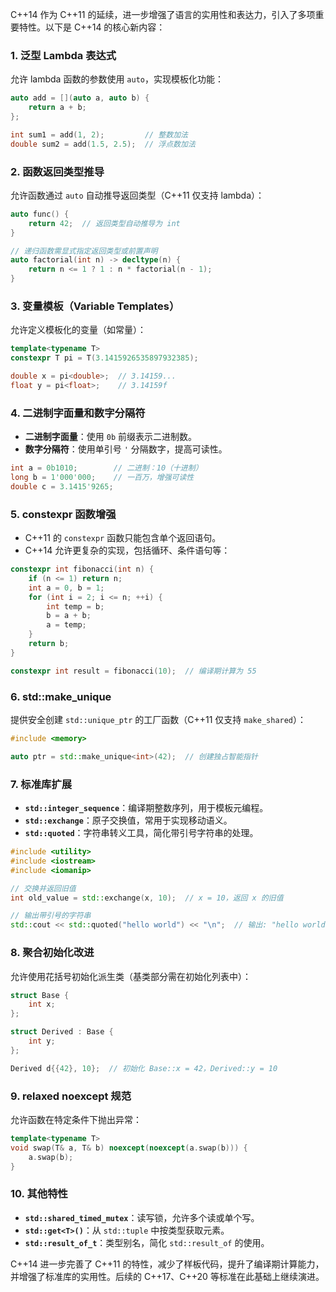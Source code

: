C++14 作为 C++11 的延续，进一步增强了语言的实用性和表达力，引入了多项重要特性。以下是 C++14 的核心新内容：


### **1. 泛型 Lambda 表达式**
允许 lambda 函数的参数使用 `auto`，实现模板化功能：

```cpp
auto add = [](auto a, auto b) {
    return a + b;
};

int sum1 = add(1, 2);         // 整数加法
double sum2 = add(1.5, 2.5);  // 浮点数加法
```


### **2. 函数返回类型推导**
允许函数通过 `auto` 自动推导返回类型（C++11 仅支持 lambda）：

```cpp
auto func() {
    return 42;  // 返回类型自动推导为 int
}

// 递归函数需显式指定返回类型或前置声明
auto factorial(int n) -> decltype(n) {
    return n <= 1 ? 1 : n * factorial(n - 1);
}
```


### **3. 变量模板（Variable Templates）**
允许定义模板化的变量（如常量）：

```cpp
template<typename T>
constexpr T pi = T(3.1415926535897932385);

double x = pi<double>;  // 3.14159...
float y = pi<float>;    // 3.14159f
```


### **4. 二进制字面量和数字分隔符**
- **二进制字面量**：使用 `0b` 前缀表示二进制数。
- **数字分隔符**：使用单引号 `'` 分隔数字，提高可读性。

```cpp
int a = 0b1010;        // 二进制：10（十进制）
long b = 1'000'000;    // 一百万，增强可读性
double c = 3.1415'9265;
```


### **5.  constexpr 函数增强**
- C++11 的 `constexpr` 函数只能包含单个返回语句。
- C++14 允许更复杂的实现，包括循环、条件语句等：

```cpp
constexpr int fibonacci(int n) {
    if (n <= 1) return n;
    int a = 0, b = 1;
    for (int i = 2; i <= n; ++i) {
        int temp = b;
        b = a + b;
        a = temp;
    }
    return b;
}

constexpr int result = fibonacci(10);  // 编译期计算为 55
```


### **6.  std::make_unique**
提供安全创建 `std::unique_ptr` 的工厂函数（C++11 仅支持 `make_shared`）：

```cpp
#include <memory>

auto ptr = std::make_unique<int>(42);  // 创建独占智能指针
```


### **7. 标准库扩展**
- **`std::integer_sequence`**：编译期整数序列，用于模板元编程。
- **`std::exchange`**：原子交换值，常用于实现移动语义。
- **`std::quoted`**：字符串转义工具，简化带引号字符串的处理。

```cpp
#include <utility>
#include <iostream>
#include <iomanip>

// 交换并返回旧值
int old_value = std::exchange(x, 10);  // x = 10，返回 x 的旧值

// 输出带引号的字符串
std::cout << std::quoted("hello world") << "\n";  // 输出: "hello world"
```


### **8. 聚合初始化改进**
允许使用花括号初始化派生类（基类部分需在初始化列表中）：

```cpp
struct Base {
    int x;
};

struct Derived : Base {
    int y;
};

Derived d{{42}, 10};  // 初始化 Base::x = 42，Derived::y = 10
```


### **9.  relaxed noexcept 规范**
允许函数在特定条件下抛出异常：

```cpp
template<typename T>
void swap(T& a, T& b) noexcept(noexcept(a.swap(b))) {
    a.swap(b);
}
```


### **10. 其他特性**
- **`std::shared_timed_mutex`**：读写锁，允许多个读或单个写。
- **`std::get<T>()`**：从 `std::tuple` 中按类型获取元素。
- **`std::result_of_t`**：类型别名，简化 `std::result_of` 的使用。


C++14 进一步完善了 C++11 的特性，减少了样板代码，提升了编译期计算能力，并增强了标准库的实用性。后续的 C++17、C++20 等标准在此基础上继续演进。